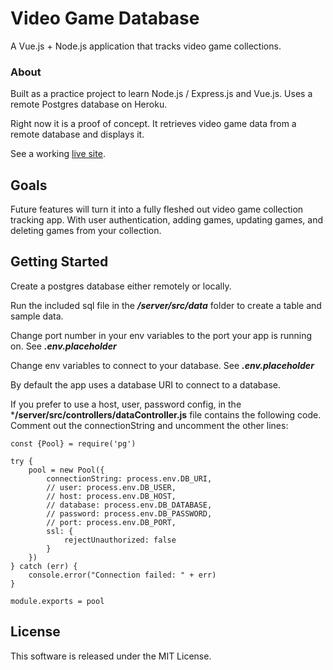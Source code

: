 # Video Game Database

A Vue.js + Node.js application that tracks video game collections.

### About

Built as a practice project to learn Node.js / Express.js and Vue.js. Uses a remote Postgres database on Heroku.

Right now it is a proof of concept. It retrieves video game data from a remote database and displays it.

See a working [live site](https://vgd.jasonstepp.me/).

## Goals

Future features will turn it into a fully fleshed out video game collection tracking app. With user authentication, 
adding games, updating games, and deleting games from your collection.

## Getting Started

Create a postgres database either remotely or locally.

Run the included sql file in the ***/server/src/data*** folder to create a table and sample data.

Change port number in your env variables to the port your app is running on. See ***.env.placeholder***

Change env variables to connect to your database. See ***.env.placeholder***

By default the app uses a database URI to connect to a database. 

If you prefer to use a host, user, password config, in the ***/server/src/controllers/dataController.js** file contains the following code. Comment out the connectionString and uncomment the other lines:

```
const {Pool} = require('pg')

try {
    pool = new Pool({
        connectionString: process.env.DB_URI,
        // user: process.env.DB_USER,
        // host: process.env.DB_HOST,
        // database: process.env.DB_DATABASE,
        // password: process.env.DB_PASSWORD, 
        // port: process.env.DB_PORT,
        ssl: {
            rejectUnauthorized: false
        }
    })    
} catch (err) {
    console.error("Connection failed: " + err)    
}

module.exports = pool
```

## License

This software is released under the MIT License.
